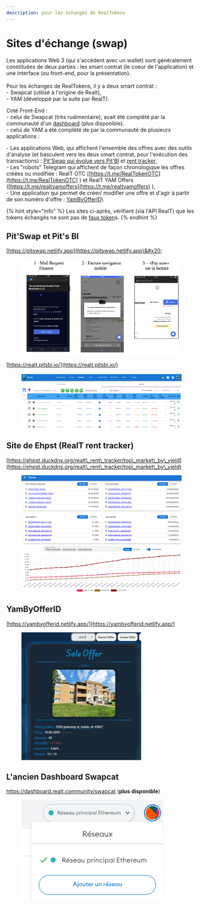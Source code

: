 ```yaml
---
description: pour les échanges de RealTokens
---
```


# Sites d'échange (swap)

Les applications Web 3 (qui s'accèdent avec un wallet) sont généralement constituées de deux parties : les smart contrat (le coeur de l'application) et une interface (ou front-end, pour la présentation).\
\
Pour les échanges de RealTokens, il y a deux smart contrat :\
&#x20;\- Swapcat (utilisé à l'origine de Realt), \
&#x20;\- YAM (développé par la suite par RealT).

Coté Front-End :  \
&#x20; \- celui de Swapcat (très rudimentaire), avait été complété par la communauté d'un [dashboard](swap.md#lancien-dashboard-swapcat) (plus disponible).\
&#x20;\- celui de YAM a été complété de par la communauté de plusieurs applications :

&#x20;  \- Les applications Web, qui affichent l'ensemble des offres avec des outils d'analyse (et basculent vers les deux smart contrat, pour l'exécution des transactions) : [Pit'Swap qui évolue vers Pit'BI](swap.md#pitswap-et-pitbi) et [rent tracker](swap.md#site-de-ehpst-realt-rent-tracker),\
&#x20;  \- Les "robots" Telegram qui affichent de façon chronologique les offres créées ou modifiée : RealT OTC ([https://t.me/RealTokenOTC](https://t.me/RealTokenOTC) ) et RealT YAM Offers  ([https://t.me/realtyamoffers](https://t.me/realtyamoffers) ),\
&#x20;  \- Une application qui permet de créer/ modifier une offre et d'agir à partir de son numéro d'offre : [YamByOfferID](swap.md#yambyofferid)\


{% hint style="info" %}
Les sites ci-après, vérifient (via l'API RealT) que les tokens échangés ne sont pas de [faux token](https://realt.co/warning-malicious-activity-on-swap-cat-involving-fake-realtokens/)s.
{% endhint %}

## Pit'Swap et Pit's BI

[https://pitswap.netlify.app](https://pitswap.netlify.app)&#x20;

<figure><img src="../.gitbook/assets/image (207).png" alt=""><figcaption></figcaption></figure>

[https://realt.pitsbi.io/](https://realt.pitsbi.io/)

<figure><img src="../.gitbook/assets/image.png" alt=""><figcaption></figcaption></figure>

## Site de Ehpst (RealT rent tracker)

[https://ehpst.duckdns.org/realt\_rent\_tracker/top\_market\_by\_yield](https://ehpst.duckdns.org/realt\_rent\_tracker/top\_market\_by\_yield)

<figure><img src="../.gitbook/assets/image (129).png" alt=""><figcaption></figcaption></figure>

## YamByOfferID

[https://yambyofferid.netlify.app/](https://yambyofferid.netlify.app/)

<figure><img src="../.gitbook/assets/image (1).png" alt="" width="317"><figcaption></figcaption></figure>

## L'ancien Dashboard Swapcat

https://dashboard.realt.community/swapcat (**plus disponible**)

<figure><img src="../.gitbook/assets/image (173).png" alt="" width="375"><figcaption></figcaption></figure>
